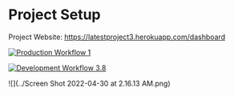# Project Setup

Project Website: https://latestproject3.herokuapp.com/dashboard

[![Production Workflow 1](https://github.com/HamidRazavi7/hamidproject3/actions/workflows/prod.yml/badge.svg)](https://github.com/HamidRazavi7/hamidproject3/actions/workflows/prod.yml)



[![Development Workflow 3.8](https://github.com/HamidRazavi7/hamidproject3/actions/workflows/dev.yml/badge.svg)](https://github.com/HamidRazavi7/hamidproject3/actions/workflows/dev.yml)


![](../Screen Shot 2022-04-30 at 2.16.13 AM.png)